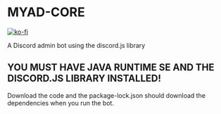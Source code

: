 # MYAD-CORE
[![ko-fi](https://www.ko-fi.com/img/githubbutton_sm.svg)](https://ko-fi.com/W7W21C3X1)

A Discord admin bot using the discord.js library

## YOU MUST HAVE JAVA RUNTIME SE AND THE DISCORD.JS LIBRARY INSTALLED!

Download the code and the package-lock.json should download the dependencies when you run the bot.
